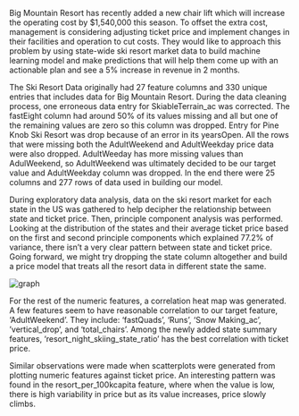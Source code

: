 Big Mountain Resort has recently added a new chair lift which will increase the operating cost by $1,540,000 this season. To offset the extra cost, management is considering adjusting ticket price and implement changes in their facilities and operation to cut costs. They would like to approach this problem by using state-wide ski resort market data to build machine learning model and make predictions that will  help them come up with an actionable plan and see a 5% increase in revenue in 2 months.

The Ski Resort Data originally had 27 feature columns and 330 unique entries that includes data for Big Mountain Resort. During the data cleaning process, one erroneous data entry for SkiableTerrain_ac was corrected. The fastEight column had around 50% of its values missing and all but one of the remaining values are zero so this column was dropped. Entry for Pine Knob Ski Resort was drop because of an error in its yearsOpen. All the rows that were missing both the AdultWeekend and AdultWeekday price data were also dropped. AdultWeeday has more missing values than AdulWeekend, so AdultWeekend was ultimately decided to be our target value and AdultWeekday column was dropped. In the end there were 25 columns and 277 rows of data used in building our model.

During exploratory data analysis, data on the ski resort market for each state in the US was gathered to help decipher the relationship between state and ticket price. Then, principle component analysis was performed. Looking at the distribution of the states and their average ticket price based on the first and second principle components which explained 77.2% of variance, there isn’t a very clear pattern between state and ticket price. Going forward, we might try dropping the state column altogether and build a price model that treats all the resort data in different state the same.

![graph](images/percentexplained.png)

For the rest of the numeric features, a correlation heat map was generated. A few features seem to have reasonable correlation to our target feature, ‘AdultWeekend’. They include: ‘fastQuads’, ‘Runs’, ‘Snow Making_ac’, ’vertical_drop’, and ‘total_chairs’. Among the newly added state summary features, ‘resort_night_skiing_state_ratio’ has the best correlation with ticket price.

Similar observations were made when scatterplots were generated from plotting numeric features against ticket price. An interesting pattern was found in the resort_per_100kcapita feature, where when the value is low, there is high variability in price but as its value increases, price slowly climbs.